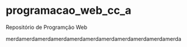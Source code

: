 # programacao_web_cc_a
Repositório de Programção Web

 merdamerdamerdamerdamerdamerdamerdamerdamerdamerdamerda